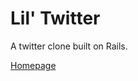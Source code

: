 # Lil' Twitter

A twitter clone built on Rails.

[Homepage](https://github.com/pnewsam/lil-twitter/blob/master/readme_assets/homepage.jpeg)